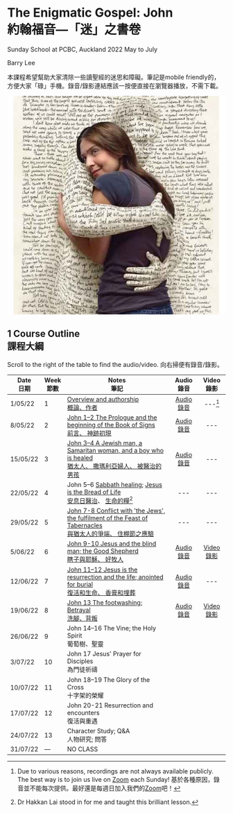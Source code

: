 <meta http-equiv='cache-control' content='no-cache'> 
<meta http-equiv='expires' content='0'> 
<meta http-equiv='pragma' content='no-cache'>

#  The Enigmatic Gospel: John <br/>約翰福音—「迷」之書卷
Sunday School at PCBC, Auckland
2022 May to July

Barry Lee

本課程希望幫助大家清除一些讀聖經的迷思和障礙。筆記是mobile friendly的，方便大家「碌」手機。錄音/錄影連結應該一按便直接在瀏覽器播放，不需下載。

 ![Alt text](images/bible-as-person.jpg)

## 1   Course Outline <br/> 課程大綱
Scroll to the right of the table to find the audio/video.
向右掃便有錄音/錄影。

| Date<br/>日期 | Week<br/>節數 | Notes<br/>筆記                                                                                                                                                                                                              |                                                                      Audio<br/>錄音                                                                       |                                             Video<br/>錄影                                              |
| ------------- | ------------- | ------------------------------------------------------------------------------------------------------------------------------------------------------------------------------------------------------------------------------ |:---------------------------------------------------------------------------------------------------------------------------------------------------------:|:-------------------------------------------------------------------------------------------------------:|
| 1/05/22       | 1             | [Overview and authorship<br/>概論、作者](https://github.com/barrylee10/gospelofjohn/blob/main/John_00.md)                                                                                                                      | [Audio 錄音](https://www.dropbox.com/s/c71sneyw9dbshgj/John%2000%20overview%20and%20authorship%20%E6%A6%82%E8%AB%96%E8%88%87%E4%BD%9C%E8%80%85.mp3?raw=1) |                                                 ---[^1]                                                 |
| 8/05/22       | 2             | [John 1–2 The Prologue and the beginning of the Book of Signs<br/>前言、 神跡初現](https://github.com/barrylee10/gospelofjohn/blob/main/John_01-02.md)                                                                         |                                  [Audio 錄音](https://www.dropbox.com/s/4n1k8oyochfj0lb/John%2001%E2%80%9302.mp3?raw=1)                                   |                                                   ---                                                   |
| 15/05/22      | 3             | [John 3–4 A Jewish man, a Samaritan woman, and a boy who is healed<br/>猶太人、 撒瑪利亞婦人、 被醫治的男孩](https://github.com/barrylee10/gospelofjohn/blob/main/John_03-04.md)                                               |                                      [Audio 錄音](https://www.dropbox.com/s/moh9y1tmvkncvd5/John%2003-04.mp3?raw=1)                                       |                                                   ---                                                   |
| 22/05/22      | 4             | John 5–6 [Sabbath healing](https://padlet.com/gospel/john5); [Jesus is the Bread of Life](https://padlet.com/gospel/john6)<br/>[安息日醫治](https://padlet.com/gospel/john5)、 [生命的糧](https://padlet.com/gospel/john6)[^2] |                                                                            ---                                                                            |                                                   ---                                                   |
| 29/05/22      | 5             | [John 7-8 Conflict with 'the Jews', the fulfilment of the Feast of Tabernacles<br/>與猶太人的爭端、 住棚節之應驗](https://github.com/barrylee10/gospelofjohn/blob/main/John_07-08.md)                                          |                                                                            ---                                                                            |                                                   ---                                                   |
| 5/06/22       | 6             | [John 9-10 Jesus and the blind man; the Good Shepherd<br/>瞎子與耶穌、 好牧人](https://github.com/barrylee10/gospelofjohn/blob/main/John_09-10.md)                                                                                                                                                   | [Audio 錄音](https://www.dropbox.com/s/oo25hwqy4rsnp2b/John%2009%E2%80%9310%20audio.m4a?raw=1)                                                                                                                                                          |[Video 錄影](https://www.dropbox.com/s/7we5zs9vp59urtr/John%2009%E2%80%9310%20video.mp4?raw=1)                                                                                                         |
| 12/06/22      | 7             | [John 11–12 Jesus is the resurrection and the life; anointed for burial<br/>復活和生命、 香膏和埋葬](https://github.com/barrylee10/gospelofjohn/blob/main/John_11-12.md)                                                       |                              [Audio 錄音](https://www.dropbox.com/s/op2wid7mb1zaarc/John%2011%E2%80%9312%20audio.m4a?raw=1)                               |                                                   ---                                                   |
| 19/06/22      | 8             | [John 13 The footwashing; Betrayal<br/>洗腳、背叛](https://github.com/barrylee10/gospelofjohn/blob/main/John_13.md)                                                                                                            |               [Audio 錄音](https://www.dropbox.com/s/j4rh8fpjhx3leam/John%2013%20footwashing%2C%20betrayal%20%28audio%20only%29.m4a?raw=1)                | [Video 錄影](https://www.dropbox.com/s/zmy7nptx1bfr17a/John%2013%20footwashing%2C%20betrayal.mp4?raw=1) |
| 26/06/22      | 9             | John 14–16 The Vine; the Holy Spirit<br/>葡萄樹、聖靈                                                                                                                                                                          |                                                                                                                                                           |                                                                                                         |
| 3/07/22       | 10            | John 17 Jesus' Prayer for Disciples<br/>為門徒祈禱                                                                                                                                                                             |                                                                                                                                                           |                                                                                                         |
| 10/07/22      | 11            | John 18–19 The Glory of the Cross<br/>十字架的榮耀                                                                                                                                                                             |                                                                                                                                                           |                                                                                                         |
| 17/07/22      | 12            | John 20-21 Resurrection and encounters<br/>復活與重遇                                                                                                                                                                        |                                                                                                                                                           |                                                                                                         |
| 24/07/22      | 13            | Character Study; Q\&A<br/> 人物研究; 問答                                                                                                                                                                                      |                                                                                                                                                           |                                                                                                         |
| 31/07/22      | —             | NO CLASS                                                                                                                                                                                                                       |                                                                                                                                                           |                                                                                                         |

[^1]: Due to various reasons, recordings are not always available publicly. The best way is to join us live on [Zoom](https://us02web.zoom.us/j/2813814811?pwd=UzZJQVZsWXVVNmFPWGJleGhTbEU2dz09)
 each Sunday! 基於各種原因，錄音並不能每次提供。最好還是每週日加入我們的[Zoom](https://us02web.zoom.us/j/2813814811?pwd=UzZJQVZsWXVVNmFPWGJleGhTbEU2dz09)吧！
[^2]: Dr Hakkan Lai stood in for me and taught this brilliant lesson.
